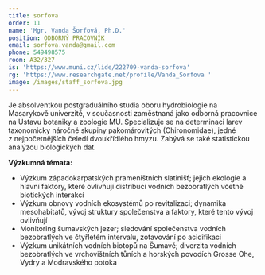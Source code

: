 ```yaml
---
title: sorfova
order: 11
name: 'Mgr. Vanda Šorfová, Ph.D.'
position: ODBORNÝ PRACOVNÍK
email: sorfova.vanda@gmail.com
phone: 549498575
room: A32/327
is: 'https://www.muni.cz/lide/222709-vanda-sorfova'
rg: 'https://www.researchgate.net/profile/Vanda_Sorfova '
image: /images/staff_sorfova.jpg
---
```

Je absolventkou postgraduálního studia oboru hydrobiologie na Masarykově univerzitě, v současnosti
 zaměstnaná jako odborná pracovnice na Ústavu botaniky a zoologie MU. Specializuje se na
 determinaci larev taxonomicky náročné skupiny pakomárovitých (Chironomidae), jedné
 z nejpočetnějších čeledí dvoukřídlého hmyzu. Zabývá se také statistickou analýzou biologických dat.

**Výzkumná témata:**

* Výzkum západokarpatských prameništních slatinišť; jejich ekologie a hlavní faktory, které
  ovlivňují distribuci vodních bezobratlých včetně biotických interakcí
* Výzkum obnovy vodních ekosystémů po revitalizaci; dynamika mesohabitatů, vývoj struktury
  společenstva a faktory, které tento vývoj ovlivňují
* Monitoring šumavských jezer; sledování společenstva vodních bezobratlých ve čtyřletém
  intervalu, zotavování po acidifikaci
* Výzkum unikátních vodních biotopů na Šumavě; diverzita vodních bezobratlých ve
  vrchovištních tůních a horských povodích Grosse Ohe, Vydry a Modravského potoka
